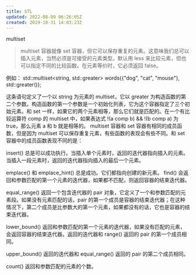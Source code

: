 ```yaml
---
title: STL
updated: 2022-08-09 06:26:05Z
created: 2019-10-31 14:03:23Z
---
```


multiset
>multiset<T> 容器就像 set<T> 容器，但它可以保存重复的元素。这意味我们总可以插入元素，当然必须是可接受的元素类型。默认用 less<T> 来比较元素，但也可以指定不同的比较函数。在元素等价时，它必须返回 false。

例如：
std::multiset<string, std::greater<string>> words{{"dog", "cat", "mouse"}, std::greater<string>()};

这条语句定义了一个以 string 为元素的 multiset，它以 greater<string> 为构造函数的第二个参数。构造函数的第一个参数是一个初始化列表，它为这个容器指定了三个初始元素。和 set 一样，如果它的两个元素相等，那么它们就是匹配的。在一个有比较运算符 comp 的 multiset 中，如果表达式 !(a comp b) && !(b comp a) 为 true，那么元素 a 和 b 就是相等的。
multiset 容器和 set 容器有相同的成员函数，但是因为 multiset 可以保存重复元素，有些函数的表现会有些不同。和 set 容器中的成员函数表现不同的是：

insert() 总是可以成功执行。当插入单个元素时，返回的迭代器指向插入的元素。当插入一段元素时，返回的迭代器指向插入的最后一个元素。

emplace() 和 emplace_hint() 总是成功。它们都指向创建的新元素。
find() 会返回和参数匹配的第一个元素的迭代器，如果都不匹配，则返回容器的结束迭代器。

equal_range() 返回一个包含迭代器的 pair 对象，它定义了一个和参数匹配的元素段。如果没有元素匹配的话，pair 的第一个成员是容器的结束迭代器；在这种情况下，第二个成员是比参数大的第一个元素，如果都没有的话，它也是容器的结束迭代器。

lower_bound() 返回和参数匹配的第一个元素的迭代器，如果没有匹配的元素，会返回容器的结束迭代器。返回的迭代器和 range() 返回的 pair 的第一个成员相同。

upper_bound() 返回的迭代器和 equal_range() 返回的 pair 的第二个成员相同。

count() 返回和参数匹配的元素的个数。